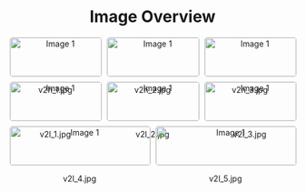 <h1 style ="text-align: center;"> Image Overview </h1>
<div style="display: flex; flex-wrap: wrap; gap: 10px; justify-content: center;">
<div style="flex: 1 1 calc(33.333% - 20px); max-width: 300px; text-align: center;">
<img src="https://media.evkx.net/multimedia/technology/charging/bidirectional/v2h_1_xst.jpg" alt="Image 1" style="width: 100%; border: 1px solid #ddd; border-radius: 5px;">
<p>v2h_1.jpg</p>
</div>
<div style="flex: 1 1 calc(33.333% - 20px); max-width: 300px; text-align: center;">
<img src="https://media.evkx.net/multimedia/technology/charging/bidirectional/v2h_2_xst.jpg" alt="Image 1" style="width: 100%; border: 1px solid #ddd; border-radius: 5px;">
<p>v2h_2.jpg</p>
</div>
<div style="flex: 1 1 calc(33.333% - 20px); max-width: 300px; text-align: center;">
<img src="https://media.evkx.net/multimedia/technology/charging/bidirectional/v2h_3_xst.jpg" alt="Image 1" style="width: 100%; border: 1px solid #ddd; border-radius: 5px;">
<p>v2h_3.jpg</p>
</div>
<div style="flex: 1 1 calc(33.333% - 20px); max-width: 300px; text-align: center;">
<img src="https://media.evkx.net/multimedia/technology/charging/bidirectional/v2l_1_xst.jpg" alt="Image 1" style="width: 100%; border: 1px solid #ddd; border-radius: 5px;">
<p>v2l_1.jpg</p>
</div>
<div style="flex: 1 1 calc(33.333% - 20px); max-width: 300px; text-align: center;">
<img src="https://media.evkx.net/multimedia/technology/charging/bidirectional/v2l_2_xst.jpg" alt="Image 1" style="width: 100%; border: 1px solid #ddd; border-radius: 5px;">
<p>v2l_2.jpg</p>
</div>
<div style="flex: 1 1 calc(33.333% - 20px); max-width: 300px; text-align: center;">
<img src="https://media.evkx.net/multimedia/technology/charging/bidirectional/v2l_3_xst.jpg" alt="Image 1" style="width: 100%; border: 1px solid #ddd; border-radius: 5px;">
<p>v2l_3.jpg</p>
</div>
<div style="flex: 1 1 calc(33.333% - 20px); max-width: 300px; text-align: center;">
<img src="https://media.evkx.net/multimedia/technology/charging/bidirectional/v2l_4_xst.jpg" alt="Image 1" style="width: 100%; border: 1px solid #ddd; border-radius: 5px;">
<p>v2l_4.jpg</p>
</div>
<div style="flex: 1 1 calc(33.333% - 20px); max-width: 300px; text-align: center;">
<img src="https://media.evkx.net/multimedia/technology/charging/bidirectional/v2l_5_xst.jpg" alt="Image 1" style="width: 100%; border: 1px solid #ddd; border-radius: 5px;">
<p>v2l_5.jpg</p>
</div>
</div>
